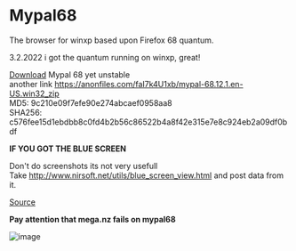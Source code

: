 # Mypal68

The browser for winxp based upon Firefox 68 quantum.


3.2.2022 i got the quantum running on winxp, great!

[Download](https://mega.nz/file/cXxlwRAR#GpPBAIkbL1JsJrCEU12HkMQ00B1M-L0vHs8cq9O8acA) Mypal 68 yet unstable
</br>
another link
https://anonfiles.com/faI7k4U1xb/mypal-68.12.1.en-US.win32_zip
</br>
MD5: 9c210e09f7efe90e274abcaef0958aa8
</br>
SHA256: c576fee15d1ebdbb8c0fd4b2b56c86522b4a8f42e315e7e8c924eb2a09df0bdf
</br>

**IF YOU GOT THE BLUE SCREEN**

Don't do screenshots its not very usefull
</br>
Take http://www.nirsoft.net/utils/blue_screen_view.html and post data from it.

[Source](https://mega.nz/file/VOo2GRzS#JQX5eIDuW9n6eUkOmHcTZJbdGfvwgnpIoyw6F0l74b4)

**Pay attention that mega.nz fails on mypal68**

![image](https://user-images.githubusercontent.com/19492771/152347482-f51058cd-2967-4bc5-80fd-5d269c328774.png)


